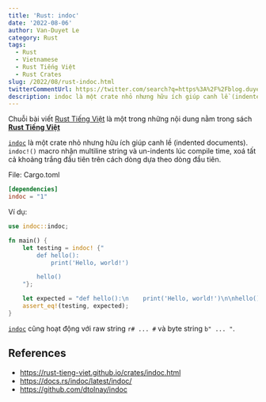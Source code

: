 ```yaml
---
title: 'Rust: indoc'
date: '2022-08-06'
author: Van-Duyet Le
category: Rust
tags:
  - Rust
  - Vietnamese
  - Rust Tiếng Việt
  - Rust Crates
slug: /2022/08/rust-indoc.html
twitterCommentUrl: https://twitter.com/search?q=https%3A%2F%2Fblog.duyet.net%2F2022%2F08%2Frust-indoc.html
description: indoc là một crate nhỏ nhưng hữu ích giúp canh lề (indented documents). indoc!() macro nhận multiline string và un-indents lúc compile time, xoá tất cả khoảng trắng đầu tiên trên cách dòng dựa theo dòng đầu tiên.
---
```


<div class="noti">Chuỗi bài viết <a href="/tag/rust-tiếng-việt/">Rust Tiếng Việt</a> là một trong những nội dung nằm trong sách <a href="https://rust-tieng-viet.github.io/?utm_source=blog.duyet.net&utm_medium=post&utm_campaign=launch_rust_tieng_viet" target="_blank"><strong>Rust Tiếng Việt</strong></a></div>

[`indoc`] là một crate nhỏ nhưng hữu ích giúp canh lề (indented documents).
`indoc!()` macro nhận multiline string và un-indents lúc compile time,
xoá tất cả khoảng trắng đầu tiên trên cách dòng dựa theo dòng đầu tiên.

File: Cargo.toml

```toml
[dependencies]
indoc = "1"
```

Ví dụ:

```rust
use indoc::indoc;

fn main() {
    let testing = indoc! {"
        def hello():
            print('Hello, world!')

        hello()
    "};

    let expected = "def hello():\n    print('Hello, world!')\n\nhello()\n";
    assert_eq!(testing, expected);
}
```

[`indoc`] cũng hoạt động với raw string `r# ... #` và byte string `b" ... "`.

## References

- <https://rust-tieng-viet.github.io/crates/indoc.html>
- <https://docs.rs/indoc/latest/indoc/>
- <https://github.com/dtolnay/indoc>

[`indoc`]: https://github.com/dtolnay/indoc
